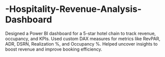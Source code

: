 # -Hospitality-Revenue-Analysis-Dashboard
Designed a Power BI dashboard for a 5-star hotel chain to track revenue, occupancy, and KPIs. Used custom DAX measures for metrics like RevPAR, ADR, DSRN, Realization %, and Occupancy %. Helped uncover insights to boost revenue and improve booking efficiency.
